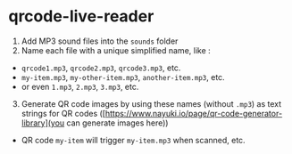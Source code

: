 # qrcode-live-reader

1. Add MP3 sound files into the `sounds` folder
2. Name each file with a unique simplified name, like :
- `qrcode1.mp3`, `qrcode2.mp3`, `qrcode3.mp3`, etc.
- `my-item.mp3`, `my-other-item.mp3`, `another-item.mp3`, etc.
- or even `1.mp3`, `2.mp3`, `3.mp3`, etc.
3. Generate QR code images by using these names (without `.mp3`) as text strings for QR codes ([https://www.nayuki.io/page/qr-code-generator-library](you can generate images here))
- QR code `my-item` will trigger `my-item.mp3` when scanned, etc.